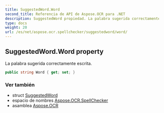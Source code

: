 ```yaml
---
title: SuggestedWord.Word
second_title: Referencia de API de Aspose.OCR para .NET
description: SuggestedWord propiedad. La palabra sugerida correctamente escrita.
type: docs
weight: 20
url: /es/net/aspose.ocr.spellchecker/suggestedword/word/
---
```

## SuggestedWord.Word property

La palabra sugerida correctamente escrita.

```csharp
public string Word { get; set; }
```

### Ver también

* struct [SuggestedWord](../)
* espacio de nombres [Aspose.OCR.SpellChecker](../../suggestedword/)
* asamblea [Aspose.OCR](../../../)


